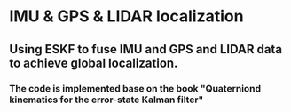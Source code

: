 # IMU & GPS & LIDAR localization

## Using ESKF to fuse IMU and GPS and LIDAR data to achieve global localization.

### The code is implemented base on the book "Quaterniond kinematics for the error-state Kalman filter"

